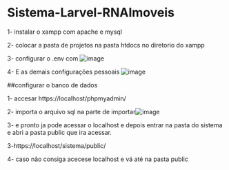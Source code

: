 # Sistema-Larvel-RNAImoveis

1- instalar o xampp com apache e mysql

2- colocar a pasta de projetos na pasta htdocs no diretorio do xampp

3- configurar o .env com ![image](https://user-images.githubusercontent.com/94656550/162817071-8d6e3617-766f-4fda-9cb3-44c6dabbc37d.png)

4- E as demais configurações pessoais ![image](https://user-images.githubusercontent.com/94656550/162817183-8b73c38d-4ef9-48ed-b3ac-33b0e86d57a0.png)


##configurar o banco de dados 

1- accesar https://localhost/phpmyadmin/

2- importa o arquivo sql na parte de importar![image](https://user-images.githubusercontent.com/94656550/162817576-2a182585-c084-460a-a3f2-fd5d4d78ee13.png)

3- e pronto ja pode acessar o localhost e depois entrar na pasta do sistema e abri a pasta public que ira acessar.

3-https://localhost/sistema/public/

4- caso não consiga acecese localhost e vá até na pasta public

